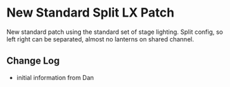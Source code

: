 # New Standard Split LX Patch

New standard patch using the standard set of stage lighting.  Split config, so left right can be separated, almost no lanterns on shared channel.


## Change Log

- initial information from Dan
